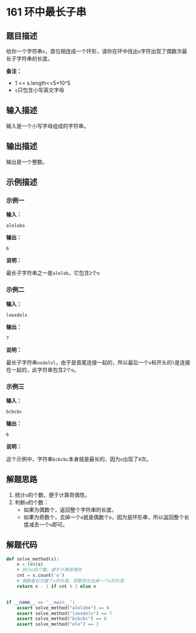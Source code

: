 # 161 环中最长子串

## 题目描述

给你一个字符串`s`，首位相连成一个环形，请你在环中找出`o`字符出现了偶数次最长子字符串的长度。

**备注：**

- 1 <= s.length<=5*10^5
- `s`只包含小写英文字母

## 输入描述

输入是一个小写字母组成的字符串。

## 输出描述

输出是一个整数。

## 示例描述

### 示例一

**输入：**
```text
alolobo
```

**输出：**
```text
6
```

**说明：**

最长子字符串之一是`alolob`，它包含`2`个`o`

### 示例二

**输入：**

```text
looxdolx
```

**输出：**

```text
7
```

**说明：**

最长子字符串`oxdolxl`，由于是首尾连接一起的，所以最后一个`x`和开头的`l`是连接在一起的，此字符串包含2个`o`。

### 示例三

**输入：**

```text
bcbcbc
```

**输出：**

```text
6
```

**说明：**

这个示例中，字符串`bcbcbc`本身就是最长的，因为`o`出现了`0`次。

## 解题思路

1. 统计`o`的个数，便于计算奇偶性。
2. 判断`o`的个数：
    - 如果为偶数个，返回整个字符串的长度。
    - 如果为奇数个，去掉一个`o`就是偶数个`o`，因为是环形串，所以返回整个长度减去一个`o`即可。

## 解题代码

```python
def solve_method(s):
    n = len(s)
    # 统计o的个数，便于计算奇偶性
    cnt = s.count('o')
    # 偶数最长为整个s的长度，奇数则为去掉一个o的长度
    return n - 1 if cnt % 2 else n


if __name__ == '__main__':
    assert solve_method("alolobo") == 6
    assert solve_method("looxdolx") == 7
    assert solve_method("bcbcbc") == 6
    assert solve_method("olo") == 3
```



